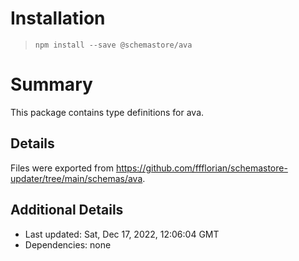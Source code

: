 # Installation
> `npm install --save @schemastore/ava`

# Summary
This package contains type definitions for ava.

## Details
Files were exported from https://github.com/ffflorian/schemastore-updater/tree/main/schemas/ava.

## Additional Details
* Last updated: Sat, Dec 17, 2022, 12:06:04 GMT
* Dependencies: none
